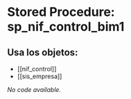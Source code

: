 # Stored Procedure: sp_nif_control_bim1

## Usa los objetos:
- [[nif_control]]
- [[sis_empresa]]

*No code available.*
